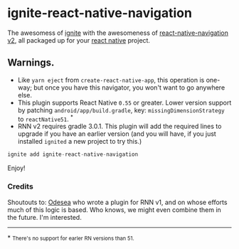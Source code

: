 # ignite-react-native-navigation

The awesomess of [ignite](https://github.com/infinitered/ignite) with the awesomeness of [react-native-navigation v2](https://github.com/wix/react-native-navigation), all packaged up for your [react native](https://github.com/facebook/react-native) project.

## Warnings.
 - Like `yarn eject` from `create-react-native-app`, this operation is one-way; but once you have this navigator, you won't want to go anywhere else.
- This plugin supports React Native `0.55` or greater. Lower version support by patching `android/app/build.gradle`, key: `missingDimensionStrategy` to `reactNative51`. <sup>*</sup>
- RNN v2 requires gradle 3.0.1. This plugin will add the required lines to upgrade if you have an earlier version (and you will have, if you just installed `ignited` a new project to try this.)


```js
ignite add ignite-react-native-navigation
```

Enjoy!

### Credits
Shoutouts to: [Odesea](https://github.com/Osedea/ignite-native-navigation) who wrote a plugin for RNN v1, and on whose efforts much of this logic is based. Who knows, we might even combine them in the future. I'm interested.


<hr>
* <small> There's no support for earler RN versions than 51. </small>
</hr>